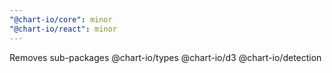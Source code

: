 ```yaml
---
"@chart-io/core": minor
"@chart-io/react": minor
---
```


Removes sub-packages @chart-io/types @chart-io/d3 @chart-io/detection

